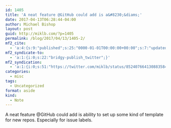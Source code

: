 ```yaml
---
id: 1405
title: 'A neat feature @GitHub could add is a&#8230;&diams;'
date: 2017-04-13T06:28:44-04:00
author: Michael Bishop
layout: post
guid: http://miklb.com/?p=1405
permalink: /blog/2017/04/13/1405-2/
mf2_cite:
  - 'a:4:{s:9:"published";s:25:"0000-01-01T00:00:00+00:00";s:7:"updated";s:25:"0000-01-01T00:00:00+00:00";s:8:"category";a:1:{i:0;s:0:"";}s:6:"author";a:0:{}}'
mf2_syndicate-to:
  - 'a:1:{i:0;s:22:"bridgy-publish_twitter";}'
mf2_syndication:
  - 'a:1:{i:0;s:51:"https://twitter.com/miklb/status/852407664130883584";}'
categories:
  - misc
tags:
  - Uncategorized
format: aside
kind:
  - Note
---
```

A neat feature @GitHub could add is ability to set up some kind of template for new repos. Especially for issue labels.